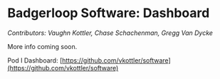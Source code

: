 # Badgerloop Software: Dashboard

*Contributors: Vaughn Kottler, Chase Schachenman, Gregg Van Dycke*

More info coming soon.

Pod I Dashboard: [https://github.com/vkottler/software](https://github.com/vkottler/software) 

